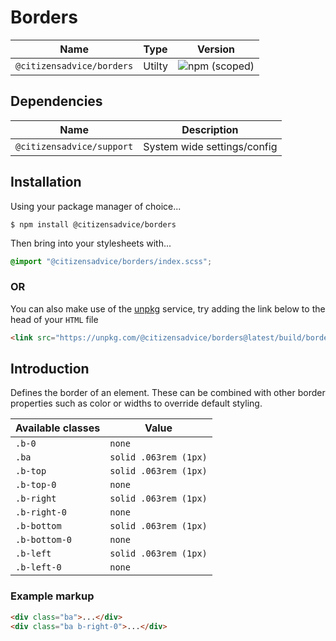 # Borders

| Name                      | Type   | Version                                                                   |
|---------------------------|--------|---------------------------------------------------------------------------|
| `@citizensadvice/borders` | Utilty | ![npm (scoped)](https://img.shields.io/npm/v/@citizensadvice/borders.svg) |

## Dependencies

| Name                      | Description                 |
|---------------------------|-----------------------------|
| `@citizensadvice/support` | System wide settings/config |

## Installation

Using your package manager of choice...

```shell
$ npm install @citizensadvice/borders
```

Then bring into your stylesheets with...

```scss
@import "@citizensadvice/borders/index.scss";
```

### OR

You can also make use of the [unpkg](https://unpkg.com) service, try adding the link below to the head of your `HTML` file

```html
<link src="https://unpkg.com/@citizensadvice/borders@latest/build/borders.css"/>
```

## Introduction

Defines the border of an element. These can be combined with other border properties such as color or widths to override default styling.

| Available classes | Value                 |
|-------------------|-----------------------|
| `.b-0`            | `none`                |
| `.ba`             | `solid .063rem (1px)` |
| `.b-top`          | `solid .063rem (1px)` |
| `.b-top-0`        | `none`                |
| `.b-right`        | `solid .063rem (1px)` |
| `.b-right-0`      | `none`                |
| `.b-bottom`       | `solid .063rem (1px)` |
| `.b-bottom-0`     | `none`                |
| `.b-left`         | `solid .063rem (1px)` |
| `.b-left-0`       | `none`                |

### Example markup

```html
<div class="ba">...</div>
<div class="ba b-right-0">...</div>
```
